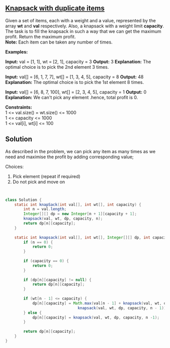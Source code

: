 ## [Knapsack with duplicate items](https://www.geeksforgeeks.org/problems/knapsack-with-duplicate-items4201/1)

Given a set of items, each with a weight and a value, represented by the array **wt** and **val** respectively. Also, a knapsack with a weight limit **capacity**.  
The task is to fill the knapsack in such a way that we can get the maximum profit. Return the maximum profit.  
**Note:** Each item can be taken any number of times.

**Examples:**

**Input:** val = [1, 1], wt = [2, 1], capacity = 3
**Output:** 3
**Explanation:** The optimal choice is to pick the 2nd element 3 times.

**Input:** val[] = [6, 1, 7, 7], wt[] = [1, 3, 4, 5], capacity = 8
**Output:** 48
**Explanation:** The optimal choice is to pick the 1st element 8 times.  

**Input:** val[] = [6, 8, 7, 100], wt[] = [2, 3, 4, 5], capacity = 1
**Output:** 0
**Explanation:** We can't pick any element .hence, total profit is 0.

**Constraints:**  
1 <= val.size() = wt.size() <= 1000  
1 <= capacity <= 1000  
1 <= val[i], wt[i] <= 100

## Solution

As described in the problem, we can pick any item as many times as we need and maximise the profit by adding corresponding value;

Choices:

1. Pick element (repeat if required)
2. Do not pick and move on

```java


class Solution {
    static int knapSack(int val[], int wt[], int capacity) {
        int n = val.length;
        Integer[][] dp = new Integer[n + 1][capacity + 1];
        knapsack(val, wt, dp, capacity, n);
        return dp[n][capacity];
    }
    
    static int knapsack(int val[], int wt[], Integer[][] dp, int capacity, int n) {
        if (n == 0) {
            return 0;
        }
        
        if (capacity == 0) {
            return 0;
        }
        
        if (dp[n][capacity] != null) {
            return dp[n][capacity];
        }
        
        if (wt[n - 1] <= capacity) {
            dp[n][capacity] = Math.max(val[n - 1] + knapsack(val, wt, dp, capacity - wt[n - 1], n),
                                knapsack(val, wt, dp, capacity, n - 1));
        } else {
            dp[n][capacity] = knapsack(val, wt, dp, capacity, n -1);
        }
        
        return dp[n][capacity];
    }
}

```